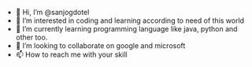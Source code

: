 - 👋 Hi, I’m @sanjogdotel
- 👀 I’m interested in coding and learning according to need of this world
- 🌱 I’m currently learning programming language like java, python and other too.
- 💞️ I’m looking to collaborate on google and microsoft
- 📫 How to reach me with your skill

<!---
sanjog567/sanjog567 is a ✨ special ✨ repository because its `README.md` (this file) appears on your GitHub profile.
You can click the Preview link to take a look at your changes.
--->
